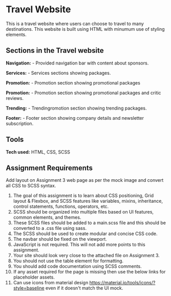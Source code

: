 # Travel Website
This is a travel website where users can choose to travel to many destinations.
This website is built using HTML with minumum use of styling elements.

## Sections in the Travel website
**Navigation:** - Provided navigation bar with content about sponsors.

**Services:** - Services sections showing packages.

**Promotion:** - Promotion section showing promotional packages

**Promotion:** - Promotion section showing promotional packages and critic reviews.

**Trending:** - Trendingromotion section showing trending packages.

**Footer:** - Footer section showing company details and newsletter subscription.

## Tools
**Tech used:** HTML, CSS, SCSS

## Assignment Requirements
Add layout on Assignment 3 web page as per the mock image and convert all CSS to SCSS syntax.

1. The goal of this assignment is to learn about CSS positioning, Grid layout & Flexbox, and SCSS features like variables, mixins, inheritance, control statements, functions, operators, etc.
2. SCSS should be organized into multiple files based on UI features, common elements, and themes.
3. These SCSS files should be added to a main.scss file and this should be converted to a .css file using sass.
4. The SCSS should be used to create modular and concise CSS code.
5. The navbar should be fixed on the viewport.
6. JavaScript is not required. This will not add more points to this assignment.
7. Your site should look very close to the attached file on Assignment 3.
8. You should not use the table element for formatting.
9. You should add code documentation using SCSS comments.
10. If any asset required for the page is missing then use the below links for placeholder assets.
11. Can use icons from material design https://material.io/tools/icons/?style=baseline even if it doesn't match the UI mock.

